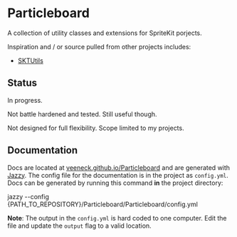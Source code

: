 # Particleboard

A collection of utility classes and extensions for SpriteKit porjects.

Inspiration and / or source pulled from other projects includes:

- [SKTUtils](https://github.com/raywenderlich/SKTUtils)

## Status

In progress.

Not battle hardened and tested. Still useful though.

Not designed for full flexibility. Scope limited to my projects.

## Documentation

Docs are located at [veeneck.github.io/Particleboard](http://veeneck.github.io/Particleboard) and are generated with [Jazzy](https://github.com/Realm/jazzy). The config file for the documentation is in the project as `config.yml`. Docs can be generated by running this command **in** the project directory:

jazzy --config {PATH_TO_REPOSITORY}/Particleboard/Particleboard/config.yml

**Note**: The output in the `config.yml` is hard coded to one computer. Edit the file and update the `output` flag to a valid location.
